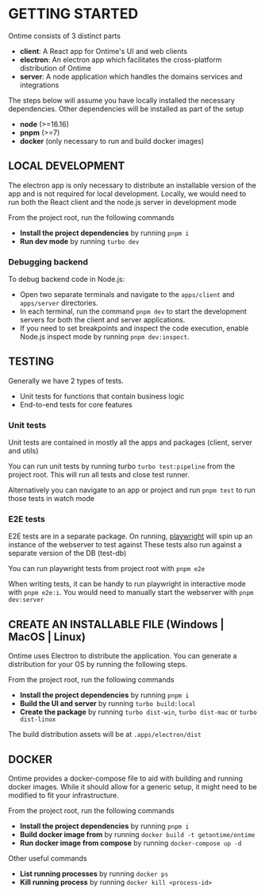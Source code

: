 # GETTING STARTED

Ontime consists of 3 distinct parts
- __client__: A React app for Ontime's UI and web clients 
- __electron__: An electron app which facilitates the cross-platform distribution of Ontime
- __server__: A node application which handles the domains services and integrations

The steps below will assume you have locally installed the necessary dependencies. 
Other dependencies will be installed as part of the setup
- __node__ (>=16.16)
- __pnpm__ (>=7)
- __docker__ (only necessary to run and build docker images)

## LOCAL DEVELOPMENT

The electron app is only necessary to distribute an installable version of the app and is not required for local development.
Locally, we would need to run both the React client and the node.js server in development mode

From the project root, run the following commands
- __Install the project dependencies__ by running `pnpm i`
- __Run dev mode__ by running `turbo dev`

### Debugging backend
To debug backend code in Node.js:
- Open two separate terminals and navigate to the `apps/client` and `apps/server` directories.
- In each terminal, run the command `pnpm dev` to start the development servers for both the client and server applications.
- If you need to set breakpoints and inspect the code execution, enable Node.js inspect mode by running `pnpm dev:inspect`.

## TESTING

Generally we have 2 types of tests. 
- Unit tests for functions that contain business logic
- End-to-end tests for core features

### Unit tests
Unit tests are contained in mostly all the apps and packages (client, server and utils)

You can run unit tests by running turbo `turbo test:pipeline` from the project root.
This will run all tests and close test runner.

Alternatively you can navigate to an app or project and run `pnpm test` to run those tests in watch mode

### E2E tests
E2E tests are in a separate package. On running, [playwright](https://playwright.dev/) will spin up an instance of the webserver to test against
These tests also run against a separate version of the DB (test-db)

You can run playwright tests from project root with `pnpm e2e`

When writing tests, it can be handy to run playwright in interactive mode with `pnpm e2e:i`. You would need to manually start the webserver with `pnpm dev:server`

## CREATE AN INSTALLABLE FILE (Windows | MacOS | Linux)

Ontime uses Electron to distribute the application.
You can generate a distribution for your OS by running the following steps.

From the project root, run the following commands
- __Install the project dependencies__ by running `pnpm i`
- __Build the UI and server__ by running `turbo build:local`
- __Create the package__ by running `turbo dist-win`, `turbo dist-mac` or `turbo dist-linux`

The build distribution assets will be at `.apps/electron/dist`

## DOCKER

Ontime provides a docker-compose file to aid with building and running docker images.
While it should allow for a generic setup, it might need to be modified to fit your infrastructure.

From the project root, run the following commands
- __Install the project dependencies__ by running `pnpm i`
- __Build docker image from__ by running `docker build -t getontime/ontime`
- __Run docker image from compose__ by running `docker-compose up -d`

Other useful commands
- __List running processes__ by running `docker ps`
- __Kill running process__ by running `docker kill <process-id>`
